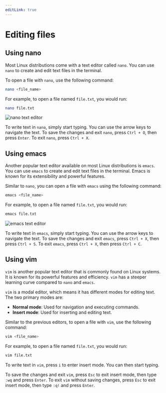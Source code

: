 ```yaml
---
editLink: true
---
```


# Editing files

## Using nano

Most Linux distributions come with a text editor called `nano`. You can use `nano` to create and edit text files in the terminal.

To open a file with `nano`, use the following command:

```bash
nano <file_name>
```

For example, to open a file named `file.txt`, you would run:

```bash
nano file.txt
```

![nano text editor](/nano.png)

To write text in `nano`, simply start typing. You can use the arrow keys to navigate the text. To save the changes and exit `nano`, press `Ctrl + O`, then press `Enter`. To exit `nano`, press `Ctrl + X`.


## Using emacs

Another popular text editor available on most Linux distributions is `emacs`. You can use `emacs` to create and edit text files in the terminal. Emacs is known for its extensibility and powerful features.

Similar to `nano`, you can open a file with `emacs` using the following command:

```bash
emacs <file_name>
```

For example, to open a file named `file.txt`, you would run:

```bash
emacs file.txt
```

![emacs text editor](/emacs.png)

To write text in `emacs`, simply start typing. You can use the arrow keys to navigate the text. To save the changes and exit `emacs`, press `Ctrl + X`, then press `Ctrl + S`. To exit `emacs`, press `Ctrl + X`, then press `Ctrl + C`.


## Using vim

`vim` is another popular text editor that is commonly found on Linux systems. It is known for its powerful features and efficiency. `vim` has a steeper learning curve compared to `nano` and `emacs`.

`vim` is a modal editor, which means it has different modes for editing text. The two primary modes are:
- **Normal mode**: Used for navigation and executing commands.
- **Insert mode**: Used for inserting and editing text.

Similar to the previous editors, to open a file with `vim`, use the following command:

```bash
vim <file_name>
```

For example, to open a file named `file.txt`, you would run:

```bash
vim file.txt
```

To write text in `vim`, press `i` to enter insert mode. You can then start typing. 

To save the changes and exit `vim`, press `Esc` to exit insert mode, then type `:wq` and press `Enter`. To exit `vim` without saving changes, press `Esc` to exit insert mode, then type `:q!` and press `Enter`.
